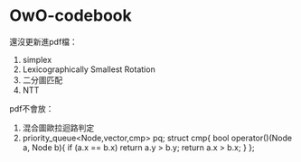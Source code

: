 # OwO-codebook

還沒更新進pdf檔：
1. simplex
2. Lexicographically Smallest Rotation
3. 二分圖匹配
4. NTT

pdf不會放：
1. 混合圖歐拉迴路判定
2. priority_queue<Node,vector<Node>,cmp> pq;
struct cmp{
    bool operator()(Node a, Node b){
        if (a.x == b.x)  return a.y > b.y;
        return a.x > b.x;
    }
};

